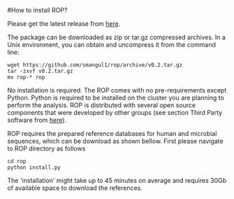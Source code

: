#How to install ROP?

Please get the latest release from [here](https://github.com/smangul1/rop/releases).

The package  can be downloaded as zip or tar.gz compressed archives. In a Unix environment, you can obtain and uncompress it from the command line:

```
wget https://github.com/smangul1/rop/archive/v0.2.tar.gz
tar -zxvf v0.2.tar.gz
mv rop-* rop
```

No installation is required. The ROP comes with no pre-requirements except Python. Python is required to be installed on the cluster you are planning to perform the analysis. ROP is distributed with several open source components that were developed by other groups (see section Third Party software from [here](http://serghei.bioinformatics.ucla.edu/rop/)).

ROP requires the prepared reference databases for human and microbial sequences, which can be download as shown bellow. First please navigate to ROP directory as follows

```
cd rop
python install.py
```
 
The 'installation' might take up to  45 minutes on average and requires 30Gb of available space to download the references.




